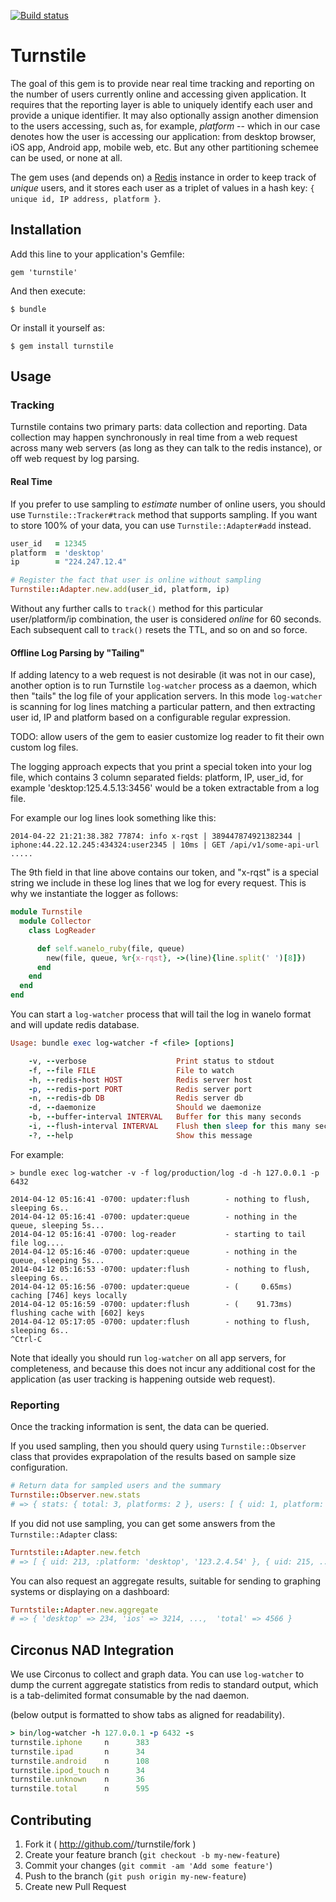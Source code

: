[![Build status](https://secure.travis-ci.org/wanelo/turnstile.png)](http://travis-ci.org/wanelo/turnstile)

# Turnstile

The goal of this gem is to provide near real time tracking and reporting on the number of users currently online and accessing given application.  It requires that the reporting layer is able to uniquely identify each user and provide a unique identifier.  It may also optionally assign another dimension to the users accessing, such as, for example, _platform_ -- which in our case denotes how the user is accessing our application: from desktop browser, iOS app, Android app, mobile web, etc.  But any other partitioning schemee can be used, or none at all.

The gem uses (and depends on) a [Redis](http://redis.io/) instance in order to keep track of _unique_ users, and it stores each user as a triplet of values in a hash key: ```{ unique id, IP address, platform }```. 

## Installation

Add this line to your application's Gemfile:

    gem 'turnstile'

And then execute:

    $ bundle

Or install it yourself as:

    $ gem install turnstile

## Usage

### Tracking 

Turnstile contains two primary parts: data collection and reporting.  Data collection may happen synchronously
in real time from a web request across many web servers (as long as they can talk to the redis instance), 
or off web request by log parsing.

#### Real Time

If you prefer to use sampling to _estimate_ number of online users, you 
should use ```Turnstile::Tracker#track``` method that supports sampling. 
If you want to store 100% of your data, you can use ```Turnstile::Adapter#add``` instead.

```ruby
user_id   = 12345
platform  = 'desktop'
ip        = "224.247.12.4"

# Register the fact that user is online without sampling
Turnstile::Adapter.new.add(user_id, platform, ip)
```

Without any further calls to ```track()``` method for this particular user/platform/ip combination, the user 
is considered _online_ for 60 seconds.  Each subsequent call to ```track()``` resets the TTL, and so on and so force.

#### Offline Log Parsing by "Tailing"

If adding latency to a web request is not desirable (it was not in our case), another option is to run Turnstile ```log-watcher``` process as a daemon, which then "tails" the log file of your application servers. In this mode
```log-watcher``` is scanning for log lines matching a particular pattern, and then extracting user id, IP and platform
based on a configurable regular expression.

  TODO: allow users of the gem to easier customize log reader to fit their own custom log files.

The logging approach expects that you print a special token into your log file, which contains 3 column separated
fields: platform, IP, user_id, for example 'desktop:125.4.5.13:3456' would be a token extractable from 
a log file. 

For example our log lines look something like this:

```
2014-04-22 21:21:38.382 77874: info x-rqst | 389447874921382344 | iphone:44.22.12.245:434324:user2345 | 10ms | GET /api/v1/some-api-url .....
```

The 9th field in that line above contains our token, and "x-rqst" is a special string we include in these log lines that we log for every request. This is why we instantiate the logger as follows:

```ruby
module Turnstile
  module Collector
    class LogReader

      def self.wanelo_ruby(file, queue)
        new(file, queue, %r{x-rqst}, ->(line){line.split(' ')[8]})
      end
    end
  end
end
```

You can start a ```log-watcher``` process that will tail the log in wanelo format and will update redis database.

```ruby
Usage: bundle exec log-watcher -f <file> [options]

    -v, --verbose                    Print status to stdout
    -f, --file FILE                  File to watch
    -h, --redis-host HOST            Redis server host
    -p, --redis-port PORT            Redis server port
    -n, --redis-db DB                Redis server db
    -d, --daemonize                  Should we daemonize
    -b, --buffer-interval INTERVAL   Buffer for this many seconds
    -i, --flush-interval INTERVAL    Flush then sleep for this many seconds
    -?, --help                       Show this message
```

For example:

```
> bundle exec log-watcher -v -f log/production/log -d -h 127.0.0.1 -p 6432

2014-04-12 05:16:41 -0700: updater:flush        - nothing to flush, sleeping 6s..
2014-04-12 05:16:41 -0700: updater:queue        - nothing in the queue, sleeping 5s...
2014-04-12 05:16:41 -0700: log-reader           - starting to tail file log....
2014-04-12 05:16:46 -0700: updater:queue        - nothing in the queue, sleeping 5s...
2014-04-12 05:16:53 -0700: updater:flush        - nothing to flush, sleeping 6s..
2014-04-12 05:16:56 -0700: updater:queue        - (     0.65ms) caching [746] keys locally
2014-04-12 05:16:59 -0700: updater:flush        - (    91.73ms) flushing cache with [602] keys
2014-04-12 05:17:05 -0700: updater:flush        - nothing to flush, sleeping 6s..
^Ctrl-C
```

Note that ideally you should run ```log-watcher``` on all app servers, for completeness, and because
this does not incur any additional cost for the application (as user tracking is happening outside web request).

### Reporting

Once the tracking information is sent, the data can be queried.  

If you used sampling, then you should query using ```Turnstile::Observer``` class that provides 
exprapolation of the results based on sample size configuration.

```ruby
# Return data for sampled users and the summary 
Turnstile::Observer.new.stats
# => { stats: { total: 3, platforms: 2 }, users: [ { uid: 1, platform: 'desktop', ip: '123.2.4.54' }, ... ]
```

If you did not use sampling, you can get some answers from the ```Turnstile::Adapter``` class:

```ruby
Turntstile::Adapter.new.fetch
# => [ { uid: 213, :platform: 'desktop', '123.2.4.54' }, { uid: 215, ... } ]
```

You can also request an aggregate results, suitable for sending to graphing systems or displaying on a dashboard:

```ruby
Turntstile::Adapter.new.aggregate
# => { 'desktop' => 234, 'ios' => 3214, ...,  'total' => 4566 }
```


## Circonus NAD Integration

We use Circonus to collect and graph data. You can use ```log-watcher```
to dump the current aggregate statistics from redis to standard output,
which is a tab-delimited format consumable by the nad daemon.

(below output is formatted to show tabs as aligned for readability).

```ruby
> bin/log-watcher -h 127.0.0.1 -p 6432 -s
turnstile.iphone	 n      383
turnstile.ipad       n	    34
turnstile.android    n      108
turnstile.ipod_touch n      34
turnstile.unknown    n      36
turnstile.total      n      595
```

## Contributing

1. Fork it ( http://github.com/<my-github-username>/turnstile/fork )
2. Create your feature branch (`git checkout -b my-new-feature`)
3. Commit your changes (`git commit -am 'Add some feature'`)
4. Push to the branch (`git push origin my-new-feature`)
5. Create new Pull Request
